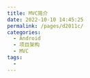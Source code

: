 ```yaml
---
title: MVC简介
date: 2022-10-10 14:45:25
permalink: /pages/d2011c/
categories:
  - Android
  - 项目架构
  - MVC
tags:
  - 
---
```


